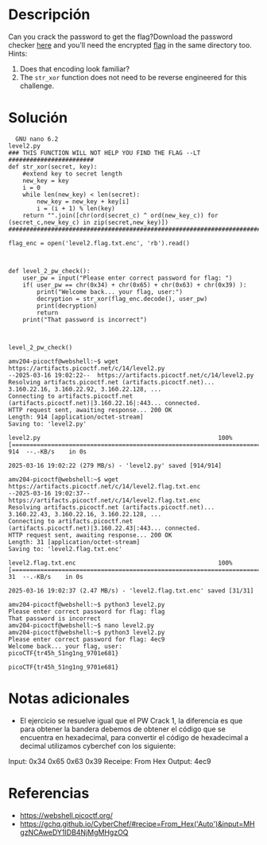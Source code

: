 # Descripción
Can you crack the password to get the flag?Download the password checker [here](https://artifacts.picoctf.net/c/14/level2.py) and you'll need the encrypted [flag](https://artifacts.picoctf.net/c/14/level2.flag.txt.enc) in the same directory too.
Hints:
1. Does that encoding look familiar?
2. The `str_xor` function does not need to be reverse engineered for this challenge.
# Solución
```
  GNU nano 6.2                                                                                                     level2.py                                                                                                               
### THIS FUNCTION WILL NOT HELP YOU FIND THE FLAG --LT ########################
def str_xor(secret, key):
    #extend key to secret length
    new_key = key
    i = 0
    while len(new_key) < len(secret):
        new_key = new_key + key[i]
        i = (i + 1) % len(key)        
    return "".join([chr(ord(secret_c) ^ ord(new_key_c)) for (secret_c,new_key_c) in zip(secret,new_key)])
###############################################################################

flag_enc = open('level2.flag.txt.enc', 'rb').read()



def level_2_pw_check():
    user_pw = input("Please enter correct password for flag: ")
    if( user_pw == chr(0x34) + chr(0x65) + chr(0x63) + chr(0x39) ):
        print("Welcome back... your flag, user:")
        decryption = str_xor(flag_enc.decode(), user_pw)
        print(decryption)
        return
    print("That password is incorrect")



level_2_pw_check()
```

```
amv204-picoctf@webshell:~$ wget https://artifacts.picoctf.net/c/14/level2.py
--2025-03-16 19:02:22--  https://artifacts.picoctf.net/c/14/level2.py
Resolving artifacts.picoctf.net (artifacts.picoctf.net)... 3.160.22.16, 3.160.22.92, 3.160.22.128, ...
Connecting to artifacts.picoctf.net (artifacts.picoctf.net)|3.160.22.16|:443... connected.
HTTP request sent, awaiting response... 200 OK
Length: 914 [application/octet-stream]
Saving to: 'level2.py'

level2.py                                                  100%[=======================================================================================================================================>]     914  --.-KB/s    in 0s      

2025-03-16 19:02:22 (279 MB/s) - 'level2.py' saved [914/914]

amv204-picoctf@webshell:~$ wget https://artifacts.picoctf.net/c/14/level2.flag.txt.enc
--2025-03-16 19:02:37--  https://artifacts.picoctf.net/c/14/level2.flag.txt.enc
Resolving artifacts.picoctf.net (artifacts.picoctf.net)... 3.160.22.43, 3.160.22.16, 3.160.22.128, ...
Connecting to artifacts.picoctf.net (artifacts.picoctf.net)|3.160.22.43|:443... connected.
HTTP request sent, awaiting response... 200 OK
Length: 31 [application/octet-stream]
Saving to: 'level2.flag.txt.enc'

level2.flag.txt.enc                                        100%[=======================================================================================================================================>]      31  --.-KB/s    in 0s      

2025-03-16 19:02:37 (2.47 MB/s) - 'level2.flag.txt.enc' saved [31/31]

amv204-picoctf@webshell:~$ python3 level2.py
Please enter correct password for flag: flag
That password is incorrect
amv204-picoctf@webshell:~$ nano level2.py
amv204-picoctf@webshell:~$ python3 level2.py
Please enter correct password for flag: 4ec9
Welcome back... your flag, user:
picoCTF{tr45h_51ng1ng_9701e681}

picoCTF{tr45h_51ng1ng_9701e681}
```
# Notas adicionales
- El ejercicio se resuelve igual que el PW Crack 1, la diferencia es que para obtener la bandera debemos de obtener el código que se encuentra en hexadecimal, para convertir el código de hexadecimal a decimal utilizamos cyberchef con los siguiente:

Input: 0x34 0x65 0x63 0x39
Receipe: From Hex
Output: 4ec9
# Referencias
- https://webshell.picoctf.org/
- https://gchq.github.io/CyberChef/#recipe=From_Hex('Auto')&input=MHgzNCAweDY1IDB4NjMgMHgzOQ